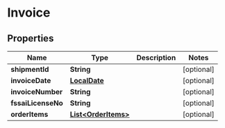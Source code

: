
# Invoice

## Properties
Name | Type | Description | Notes
------------ | ------------- | ------------- | -------------
**shipmentId** | **String** |  |  [optional]
**invoiceDate** | [**LocalDate**](LocalDate.md) |  |  [optional]
**invoiceNumber** | **String** |  |  [optional]
**fssaiLicenseNo** | **String** |  |  [optional]
**orderItems** | [**List&lt;OrderItems&gt;**](OrderItems.md) |  |  [optional]



